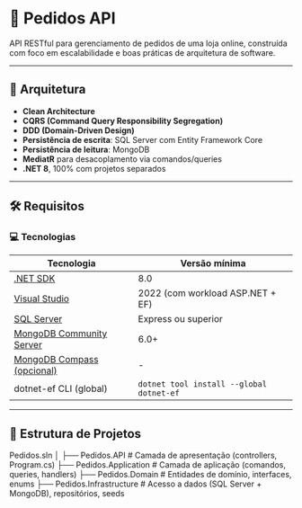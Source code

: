 # 🧾 Pedidos API

API RESTful para gerenciamento de pedidos de uma loja online, construída com foco em escalabilidade e boas práticas de arquitetura de software.

---

## 🧠 Arquitetura

- **Clean Architecture**
- **CQRS (Command Query Responsibility Segregation)**
- **DDD (Domain-Driven Design)**
- **Persistência de escrita**: SQL Server com Entity Framework Core
- **Persistência de leitura**: MongoDB
- **MediatR** para desacoplamento via comandos/queries
- **.NET 8**, 100% com projetos separados

---

## 🛠️ Requisitos

### 💻 Tecnologias

| Tecnologia        | Versão mínima |
|-------------------|---------------|
| [.NET SDK](https://dotnet.microsoft.com/en-us/download) | 8.0           |
| [Visual Studio](https://visualstudio.microsoft.com/) | 2022 (com workload ASP.NET + EF) |
| [SQL Server](https://www.microsoft.com/pt-br/sql-server/sql-server-downloads) | Express ou superior |
| [MongoDB Community Server](https://www.mongodb.com/try/download/community) | 6.0+           |
| [MongoDB Compass (opcional)](https://www.mongodb.com/try/download/compass) | -             |
| dotnet-ef CLI (global) | `dotnet tool install --global dotnet-ef` |

---

## 🧱 Estrutura de Projetos

Pedidos.sln
│
├── Pedidos.API # Camada de apresentação (controllers, Program.cs)
├── Pedidos.Application # Camada de aplicação (comandos, queries, handlers)
├── Pedidos.Domain # Entidades de domínio, interfaces, enums
├── Pedidos.Infrastructure # Acesso a dados (SQL Server + MongoDB), repositórios, seeds
